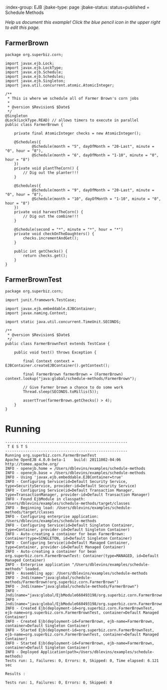 :index-group:  EJB
:jbake-type: page
:jbake-status: status=published
= Schedule Methods


*Help us document this example! Click the blue pencil icon in the upper right to edit this page.*

## FarmerBrown

    package org.superbiz.corn;
    
    import javax.ejb.Lock;
    import javax.ejb.LockType;
    import javax.ejb.Schedule;
    import javax.ejb.Schedules;
    import javax.ejb.Singleton;
    import java.util.concurrent.atomic.AtomicInteger;
    
    /**
     * This is where we schedule all of Farmer Brown's corn jobs
     *
     * @version $Revision$ $Date$
     */
    @Singleton
    @Lock(LockType.READ) // allows timers to execute in parallel
    public class FarmerBrown {
    
        private final AtomicInteger checks = new AtomicInteger();
    
        @Schedules({
                @Schedule(month = "5", dayOfMonth = "20-Last", minute = "0", hour = "8"),
                @Schedule(month = "6", dayOfMonth = "1-10", minute = "0", hour = "8")
        })
        private void plantTheCorn() {
            // Dig out the planter!!!
        }
    
        @Schedules({
                @Schedule(month = "9", dayOfMonth = "20-Last", minute = "0", hour = "8"),
                @Schedule(month = "10", dayOfMonth = "1-10", minute = "0", hour = "8")
        })
        private void harvestTheCorn() {
            // Dig out the combine!!!
        }
    
        @Schedule(second = "*", minute = "*", hour = "*")
        private void checkOnTheDaughters() {
            checks.incrementAndGet();
        }
    
        public int getChecks() {
            return checks.get();
        }
    }

## FarmerBrownTest

    package org.superbiz.corn;
    
    import junit.framework.TestCase;
    
    import javax.ejb.embeddable.EJBContainer;
    import javax.naming.Context;
    
    import static java.util.concurrent.TimeUnit.SECONDS;
    
    /**
     * @version $Revision$ $Date$
     */
    public class FarmerBrownTest extends TestCase {
    
        public void test() throws Exception {
    
            final Context context = EJBContainer.createEJBContainer().getContext();
    
            final FarmerBrown farmerBrown = (FarmerBrown) context.lookup("java:global/schedule-methods/FarmerBrown");
    
            // Give Farmer brown a chance to do some work
            Thread.sleep(SECONDS.toMillis(5));
    
            assertTrue(farmerBrown.getChecks() > 4);
        }
    }

# Running

    
    -------------------------------------------------------
     T E S T S
    -------------------------------------------------------
    Running org.superbiz.corn.FarmerBrownTest
    Apache OpenEJB 4.0.0-beta-1    build: 20111002-04:06
    http://tomee.apache.org/
    INFO - openejb.home = /Users/dblevins/examples/schedule-methods
    INFO - openejb.base = /Users/dblevins/examples/schedule-methods
    INFO - Using 'javax.ejb.embeddable.EJBContainer=true'
    INFO - Configuring Service(id=Default Security Service, type=SecurityService, provider-id=Default Security Service)
    INFO - Configuring Service(id=Default Transaction Manager, type=TransactionManager, provider-id=Default Transaction Manager)
    INFO - Found EjbModule in classpath: /Users/dblevins/examples/schedule-methods/target/classes
    INFO - Beginning load: /Users/dblevins/examples/schedule-methods/target/classes
    INFO - Configuring enterprise application: /Users/dblevins/examples/schedule-methods
    INFO - Configuring Service(id=Default Singleton Container, type=Container, provider-id=Default Singleton Container)
    INFO - Auto-creating a container for bean FarmerBrown: Container(type=SINGLETON, id=Default Singleton Container)
    INFO - Configuring Service(id=Default Managed Container, type=Container, provider-id=Default Managed Container)
    INFO - Auto-creating a container for bean org.superbiz.corn.FarmerBrownTest: Container(type=MANAGED, id=Default Managed Container)
    INFO - Enterprise application "/Users/dblevins/examples/schedule-methods" loaded.
    INFO - Assembling app: /Users/dblevins/examples/schedule-methods
    INFO - Jndi(name="java:global/schedule-methods/FarmerBrown!org.superbiz.corn.FarmerBrown")
    INFO - Jndi(name="java:global/schedule-methods/FarmerBrown")
    INFO - Jndi(name="java:global/EjbModule660493198/org.superbiz.corn.FarmerBrownTest!org.superbiz.corn.FarmerBrownTest")
    INFO - Jndi(name="java:global/EjbModule660493198/org.superbiz.corn.FarmerBrownTest")
    INFO - Created Ejb(deployment-id=org.superbiz.corn.FarmerBrownTest, ejb-name=org.superbiz.corn.FarmerBrownTest, container=Default Managed Container)
    INFO - Created Ejb(deployment-id=FarmerBrown, ejb-name=FarmerBrown, container=Default Singleton Container)
    INFO - Started Ejb(deployment-id=org.superbiz.corn.FarmerBrownTest, ejb-name=org.superbiz.corn.FarmerBrownTest, container=Default Managed Container)
    INFO - Started Ejb(deployment-id=FarmerBrown, ejb-name=FarmerBrown, container=Default Singleton Container)
    INFO - Deployed Application(path=/Users/dblevins/examples/schedule-methods)
    Tests run: 1, Failures: 0, Errors: 0, Skipped: 0, Time elapsed: 6.121 sec
    
    Results :
    
    Tests run: 1, Failures: 0, Errors: 0, Skipped: 0
    
